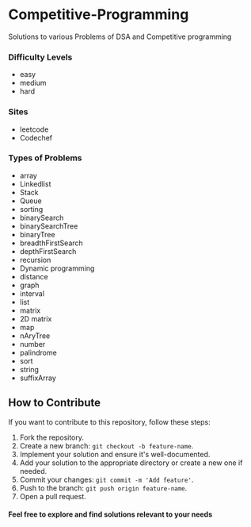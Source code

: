 # Competitive-Programming

Solutions to various Problems of DSA and Competitive programming

### Difficulty Levels
- easy
- medium
- hard

### Sites
- leetcode
- Codechef

### Types of Problems
- array
- Linkedlist
- Stack
- Queue
- sorting 
- binarySearch
- binarySearchTree
- binaryTree
- breadthFirstSearch
- depthFirstSearch
- recursion
- Dynamic programming 
- distance
- graph
- interval
- list
- matrix
- 2D matrix
- map
- nAryTree
- number
- palindrome
- sort
- string
- suffixArray

## How to Contribute

If you want to contribute to this repository, follow these steps:

1. Fork the repository.
2. Create a new branch: `git checkout -b feature-name`.
3. Implement your solution and ensure it's well-documented.
4. Add your solution to the appropriate directory or create a new one if needed.
5. Commit your changes: `git commit -m 'Add feature'`.
6. Push to the branch: `git push origin feature-name`.
7. Open a pull request.

#### Feel free to explore and find solutions relevant to your needs

